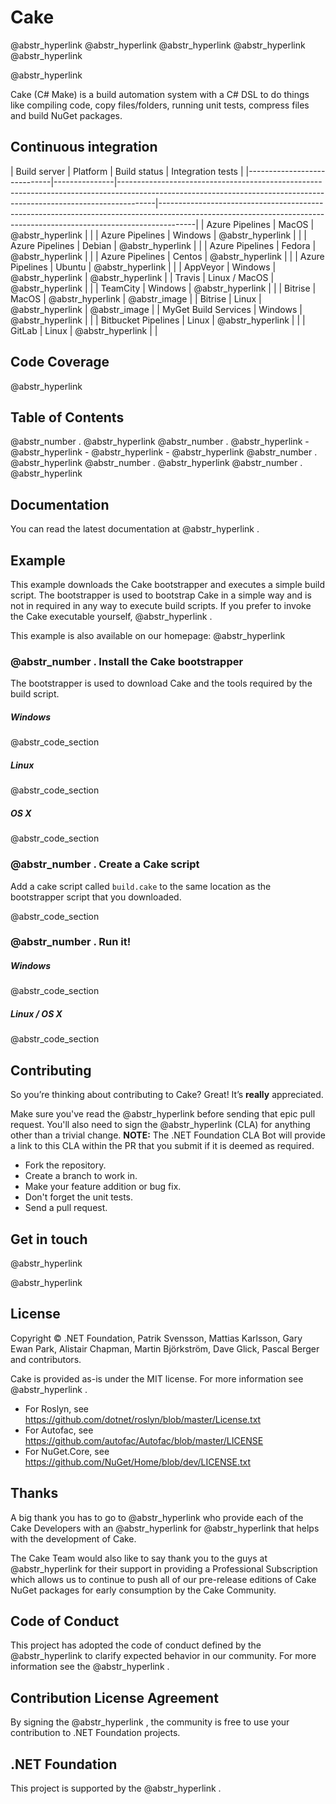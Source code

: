 ﻿# Cake

@abstr_hyperlink @abstr_hyperlink @abstr_hyperlink @abstr_hyperlink @abstr_hyperlink 

@abstr_hyperlink 

Cake (C# Make) is a build automation system with a C# DSL to do things like compiling code, copy files/folders, running unit tests, compress files and build NuGet packages.

## Continuous integration

| Build server | Platform | Build status | Integration tests | |-----------------------------|---------------|---------------------------------------------------------------------------------------------------------------------------------------------------------------------|---------------------------------------------------------------------------------------------------------------------------------------------------------------------| | Azure Pipelines | MacOS | @abstr_hyperlink | | | Azure Pipelines | Windows | @abstr_hyperlink | | | Azure Pipelines | Debian | @abstr_hyperlink | | | Azure Pipelines | Fedora | @abstr_hyperlink | | | Azure Pipelines | Centos | @abstr_hyperlink | | | Azure Pipelines | Ubuntu | @abstr_hyperlink | | | AppVeyor | Windows | @abstr_hyperlink | @abstr_hyperlink | | Travis | Linux / MacOS | @abstr_hyperlink | | | TeamCity | Windows | @abstr_hyperlink | | | Bitrise | MacOS | @abstr_hyperlink | @abstr_image | | Bitrise | Linux | @abstr_hyperlink | @abstr_image | | MyGet Build Services | Windows | @abstr_hyperlink | | | Bitbucket Pipelines | Linux | @abstr_hyperlink | | | GitLab | Linux | @abstr_hyperlink | |

## Code Coverage

@abstr_hyperlink 

## Table of Contents

@abstr_number . @abstr_hyperlink @abstr_number . @abstr_hyperlink \- @abstr_hyperlink \- @abstr_hyperlink \- @abstr_hyperlink @abstr_number . @abstr_hyperlink @abstr_number . @abstr_hyperlink @abstr_number . @abstr_hyperlink 

## Documentation

You can read the latest documentation at @abstr_hyperlink .

## Example

This example downloads the Cake bootstrapper and executes a simple build script. The bootstrapper is used to bootstrap Cake in a simple way and is not in required in any way to execute build scripts. If you prefer to invoke the Cake executable yourself, @abstr_hyperlink .

This example is also available on our homepage: @abstr_hyperlink 

### @abstr_number . Install the Cake bootstrapper

The bootstrapper is used to download Cake and the tools required by the build script.

##### Windows

@abstr_code_section 

##### Linux

@abstr_code_section 

##### OS X

@abstr_code_section 

### @abstr_number . Create a Cake script

Add a cake script called `build.cake` to the same location as the bootstrapper script that you downloaded.

@abstr_code_section 

### @abstr_number . Run it!

##### Windows

@abstr_code_section 

##### Linux / OS X

@abstr_code_section 

## Contributing

So you’re thinking about contributing to Cake? Great! It’s **really** appreciated.

Make sure you've read the @abstr_hyperlink before sending that epic pull request. You'll also need to sign the @abstr_hyperlink (CLA) for anything other than a trivial change. **NOTE:** The .NET Foundation CLA Bot will provide a link to this CLA within the PR that you submit if it is deemed as required.

  * Fork the repository.
  * Create a branch to work in.
  * Make your feature addition or bug fix.
  * Don't forget the unit tests.
  * Send a pull request.



## Get in touch

@abstr_hyperlink 

@abstr_hyperlink 

## License

Copyright © .NET Foundation, Patrik Svensson, Mattias Karlsson, Gary Ewan Park, Alistair Chapman, Martin Björkström, Dave Glick, Pascal Berger and contributors.

Cake is provided as-is under the MIT license. For more information see @abstr_hyperlink .

  * For Roslyn, see https://github.com/dotnet/roslyn/blob/master/License.txt
  * For Autofac, see https://github.com/autofac/Autofac/blob/master/LICENSE
  * For NuGet.Core, see https://github.com/NuGet/Home/blob/dev/LICENSE.txt



## Thanks

A big thank you has to go to @abstr_hyperlink who provide each of the Cake Developers with an @abstr_hyperlink for @abstr_hyperlink that helps with the development of Cake.

The Cake Team would also like to say thank you to the guys at @abstr_hyperlink for their support in providing a Professional Subscription which allows us to continue to push all of our pre-release editions of Cake NuGet packages for early consumption by the Cake Community.

## Code of Conduct

This project has adopted the code of conduct defined by the @abstr_hyperlink to clarify expected behavior in our community. For more information see the @abstr_hyperlink .

## Contribution License Agreement

By signing the @abstr_hyperlink , the community is free to use your contribution to .NET Foundation projects.

## .NET Foundation

This project is supported by the @abstr_hyperlink .
